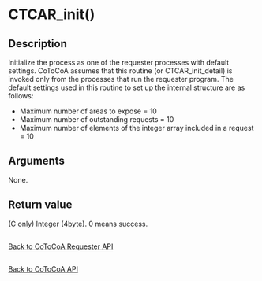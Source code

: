 CTCAR_init()
=====

Description
-----

Initialize the process as one of the requester processes with default settings.
CoToCoA assumes that this routine (or CTCAR_init_detail) is invoked only from 
the processes that run the requester program. The default settings used in this
routine to set up the internal structure are as follows:

- Maximum number of areas to expose = 10
- Maximum number of outstanding requests = 10
- Maximum number of elements of the integer array included in a request = 10

Arguments
-----

None.

Return value
-----

(C only) Integer (4byte). 0 means success.

##

[Back to CoToCoA Requester API](../API-requester.md "Back to CoToCoA Requester API")

##

[Back to CoToCoA API](../API.md "Back to CoToCoA API")

